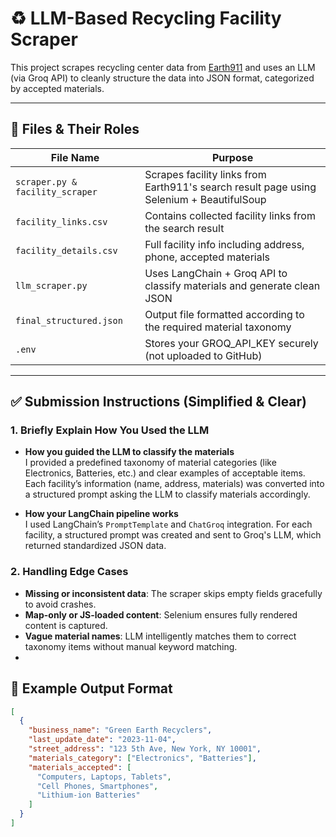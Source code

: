 # ♻️ LLM-Based Recycling Facility Scraper

This project scrapes recycling center data from [Earth911](https://search.earth911.com/) and uses an LLM (via Groq API) to cleanly structure the data into JSON format, categorized by accepted materials.

---

## 🧾 Files & Their Roles

| File Name              | Purpose |
|------------------------|---------|
| `scraper.py & facility_scraper` | Scrapes facility links from Earth911's search result page using Selenium + BeautifulSoup |
| `facility_links.csv`  | Contains collected facility links from the search result |
| `facility_details.csv`| Full facility info including address, phone, accepted materials |
| `llm_scraper.py`       | Uses LangChain + Groq API to classify materials and generate clean JSON |
| `final_structured.json` | Output file formatted according to the required material taxonomy |
| `.env`                | Stores your GROQ_API_KEY securely (not uploaded to GitHub) |

---

## ✅ Submission Instructions (Simplified & Clear)



### 1. Briefly Explain How You Used the LLM
- **How you guided the LLM to classify the materials**  
  I provided a predefined taxonomy of material categories (like Electronics, Batteries, etc.) and clear examples of acceptable items. Each facility’s information (name, address, materials) was converted into a structured prompt asking the LLM to classify materials accordingly.

- **How your LangChain pipeline works**  
  I used LangChain’s `PromptTemplate` and `ChatGroq` integration. For each facility, a structured prompt was created and sent to Groq's LLM, which returned standardized JSON data.

### 2. Handling Edge Cases
- **Missing or inconsistent data**: The scraper skips empty fields gracefully to avoid crashes.
- **Map-only or JS-loaded content**: Selenium ensures fully rendered content is captured.
- **Vague material names**: LLM intelligently matches them to correct taxonomy items without manual keyword matching.
- 
## 🧠 Example Output Format

```json
[
  {
    "business_name": "Green Earth Recyclers",
    "last_update_date": "2023-11-04",
    "street_address": "123 5th Ave, New York, NY 10001",
    "materials_category": ["Electronics", "Batteries"],
    "materials_accepted": [
      "Computers, Laptops, Tablets",
      "Cell Phones, Smartphones",
      "Lithium-ion Batteries"
    ]
  }
]
